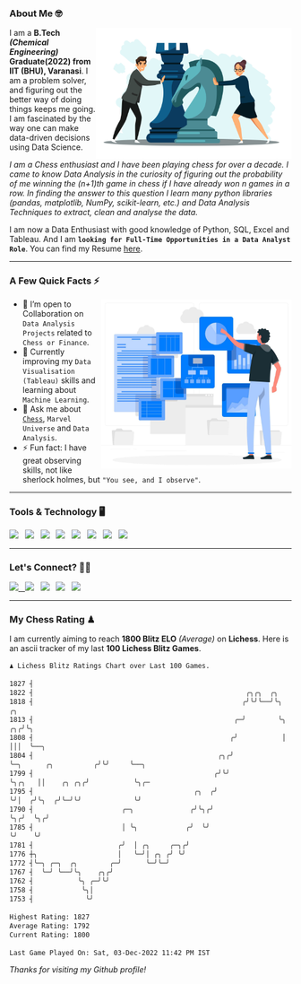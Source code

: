 ### About Me 🤓
<img align="right" alt="Coding" width="350" src="https://github.com/Laxman-Lakhan/Laxman-Lakhan/blob/master/Assets/Chess_Vector.jpg">   

I am a **B.Tech** _**(Chemical Engineering)**_ **Graduate(2022) from IIT (BHU), Varanasi**. I am a problem solver, and figuring out the better way of doing things keeps me going. I am fascinated by the way one can make data-driven decisions using Data Science. 

_I am a Chess enthusiast and I have been playing chess for over a decade. I came to know Data Analysis in the curiosity of figuring out the probability of me winning the (n+1)th game in chess if I have already won n games in a row. In finding the answer to this question I learn many python libraries (pandas, matplotlib, NumPy, scikit-learn, etc.) and Data Analysis Techniques to extract, clean and analyse the data._

I am now a Data Enthusiast with good knowledge of Python, SQL, Excel and Tableau. And I am **`looking for Full-Time Opportunities in a Data Analyst Role`**. You can find my Resume
 [here](https://drive.google.com/file/d/1UIOoogRLj5eGQFQBkuvMmTISZVdl2Ok7/view?usp=sharing).


---

### A Few Quick Facts ⚡️
<img align="right" alt="Coding" width="340" src="https://github.com/Laxman-Lakhan/Laxman-Lakhan/blob/master/Assets/Data_Vector.jpg">   

- 🤝 I’m open to Collaboration on `Data Analysis Projects` related to `Chess or Finance`.
- 📖 Currently improving my `Data Visualisation (Tableau)` skills and learning about `Machine Learning`.
- 💬 Ask me about [`Chess`](https://lichess.org/@/YourKingIsInDanger), `Marvel Universe` and `Data Analysis`.
- ⚡️ Fun fact: I have great observing skills, not like sherlock holmes, but `"You see, and I observe"`.

---
### Tools & Technology 🖥

<img src="https://img.shields.io/badge/Python-white?logo=Python&logoColor=ColorName&style=ShieldStyle" /> &nbsp;
<img src="https://img.shields.io/badge/MySQL-white?logo=MySQL&logoColor=ColorName&style=ShieldStyle" /> &nbsp;
<img src="https://img.shields.io/badge/Tableau-white?logo=Tableau&logoColor=ColorName&style=ShieldStyle" /> &nbsp;
<img src="https://img.shields.io/badge/Excel-white?logo=Microsoft+Excel&logoColor=196F3D&style=ShieldStyle" /> &nbsp;
<img src="https://img.shields.io/badge/Jupyter-white?logo=Jupyter&logoColor=ColorName&style=ShieldStyle" /> &nbsp;
<img src="https://img.shields.io/badge/pandas-white?logo=Pandas&logoColor=000080&style=ShieldStyle" /> &nbsp;
<img src="https://img.shields.io/badge/numpy-white?logo=Numpy&logoColor=85C1E9&style=ShieldStyle" /> &nbsp;
<img src="https://img.shields.io/badge/scikit learn-white?logo=Scikit+Learn&logoColor=ColorName&style=ShieldStyle" /> &nbsp;



---

### Let's Connect? 🫳🏻

<a href="mailto:laxmansingh.lakhan@gmail.com"> <img src="https://img.icons8.com/fluent/48/000000/gmail.png" width="3.5%"/> &nbsp;
[<img src="https://img.icons8.com/color/48/000000/linkedin.png" width="3.5%"/>](https://www.linkedin.com/in/laxman-lakhan/)  &nbsp;
[<img src="https://img.icons8.com/fluent/48/000000/facebook-new.png" width="3.5%"/>](https://www.facebook.com/s.laxmanlakhan/)  &nbsp;
[<img src="https://img.icons8.com/fluent/48/000000/instagram-new.png" width="3.5%"/>](https://www.instagram.com/laxman.lakhan/)  &nbsp;
[<img src="https://img.icons8.com/color/48/000000/twitter.png" width="3.5%"/>](https://twitter.com/laxman__lakhan)  &nbsp;

 ---
  
### My Chess Rating ♟
  
I am currently aiming to reach **1800 Blitz ELO** *(Average)* on **Lichess**. Here is an ascii tracker of my last **100 Lichess Blitz Games**.

  ```
  ♟︎ 𝙻𝚒𝚌𝚑𝚎𝚜𝚜 𝙱𝚕𝚒𝚝𝚣 𝚁𝚊𝚝𝚒𝚗𝚐𝚜 𝙲𝚑𝚊𝚛𝚝 𝚘𝚟𝚎𝚛 𝙻𝚊𝚜𝚝 𝟷00 𝙶𝚊𝚖𝚎𝚜.
  
1827 ┤
1822 ┤                                                     ╭╮╭╮  ╭╮
1818 ┤                                                    ╭╯╰╯╰──╯╰╮                         ╭╮
1813 ┤                                                  ╭─╯        ╰╮                     ╭╮╭╯╰╮
1808 ┤                                                 ╭╯           │                     │││  ╰──╮
1804 ┤                                              ╭╮╭╯            ╰─╮      ╭╮          ╭╯╰╯     ╰──╮
1799 ┤                                             ╭╯╰╯               ╰╮╭╮   ││    ╭╮ ╭╮╭╯           ╰╮╭─
1795 ┤                                        ╭╮  ╭╯                   ╰╯│  ╭╯╰╮  ╭╯╰─╯╰╯             ╰╯
1790 ┤                      ╭─╮              ╭╯╰╮╭╯                      ╰╮╭╯  ╰╮╭╯
1785 ┤                      │ ╰╮            ╭╯  ╰╯                        ╰╯    ╰╯
1781 ┤                     ╭╯  │ ╭╮     ╭─╮╭╯
1776 ┼╮                    │   ╰─╯│ ╭╮ ╭╯ ╰╯
1772 ┤╰─╮ ╭─╮  ╭╮        ╭─╯      ╰─╯╰─╯
1767 ┤  ╰─╯ ╰──╯╰╮    ╭╮╭╯
1762 ┤           ╰╮ ╭─╯╰╯
1758 ┤            ╰╮│
1753 ┤             ╰╯ 

Highest Rating: 1827
Average Rating: 1792
Current Rating: 1800 

Last Game Played On: Sat, 03-Dec-2022 11:42 PM IST
  ```
  
  
*Thanks for visiting my Github profile!*
